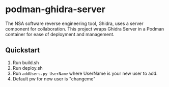 podman-ghidra-server
=====

The NSA software reverse engineering tool, Ghidra, uses a server component for collaboration. This project wraps Ghidra Server in a Podman container for ease of deployment and management.

## Quickstart

1. Run build.sh
2. Run deploy.sh
3. Run `addUsers.py UserName` where UserName is your new user to add.
4. Default pw for new user is "changeme"
